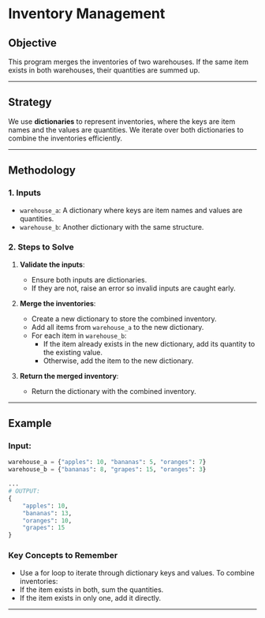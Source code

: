 # Inventory Management

## Objective
This program merges the inventories of two warehouses. If the same item exists in both warehouses, their quantities are summed up.

---

## Strategy
We use **dictionaries** to represent inventories, where the keys are item names and the values are quantities. We iterate over both dictionaries to combine the inventories efficiently.

---

## Methodology
### 1. Inputs
- `warehouse_a`: A dictionary where keys are item names and values are quantities.
- `warehouse_b`: Another dictionary with the same structure.

### 2. Steps to Solve
1. **Validate the inputs**:
   - Ensure both inputs are dictionaries.
   - If they are not, raise an error so invalid inputs are caught early.

2. **Merge the inventories**:
   - Create a new dictionary to store the combined inventory.
   - Add all items from `warehouse_a` to the new dictionary.
   - For each item in `warehouse_b`:
     - If the item already exists in the new dictionary, add its quantity to the existing value.
     - Otherwise, add the item to the new dictionary.

3. **Return the merged inventory**:
   - Return the dictionary with the combined inventory.

---

## Example
### Input:
```python
warehouse_a = {"apples": 10, "bananas": 5, "oranges": 7}
warehouse_b = {"bananas": 8, "grapes": 15, "oranges": 3}

...
# OUTPUT:
{
    "apples": 10,
    "bananas": 13,
    "oranges": 10,
    "grapes": 15
}
```

### Key Concepts to Remember
- Use a for loop to iterate through dictionary keys and values.
To combine inventories:
- If the item exists in both, sum the quantities.
- If the item exists in only one, add it directly.

---